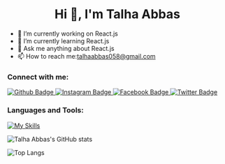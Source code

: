  <h1 align="center">Hi 👋, I'm Talha Abbas</h1>

- 🔭 I’m currently working on React.js
- 🌱 I’m currently learning React.js
- 💬 Ask me anything about React.js 
- 📫 How to reach me:talhaabbas058@gmail.com

  
### Connect with me:
<div id="badges">
  <a href="https://github.com/TalhaAbbas-code">
    <img src="https://img.shields.io/badge/Github-white?style=for-the-badge&logo=Github&logoColor=black" alt="Github Badge"/>
  </a>
   <a href="https://https://www.instagram.com/talha._.abas?igsh=d2Vkd3poeHhleWR1">
    <img src="https://img.shields.io/badge/Instagram-purple?style=for-the-badge&logo=instagram&logoColor=white" alt="Instagram Badge"/>
  </a>
   <a href="https://https://www.facebook.com/tallah.abbas.3?mibextid=ZbWKwL">
    <img src="https://img.shields.io/badge/Facebook-blue?style=for-the-badge&logo=facebook&logoColor=white" alt="Facebook Badge"/>
  </a>
   <a href="https:/[/twitter.com/axiftaj](https://x.com/TalhaAb38957512?s=09)">
    <img src="https://img.shields.io/badge/Twitter-blue?style=for-the-badge&logo=twitter&logoColor=white" alt="Twitter Badge"/>
  </a>
</div>

### Languages and Tools:
[![My Skills](https://skillicons.dev/icons?i=flutter,dart,firebase,github,git,figma)](https://skillicons.dev)

![Talha Abbas's GitHub stats](https://github-readme-stats.vercel.app/api?username=TalhaAbbas-code&show_icons=true&theme=dark)

![Top Langs](https://github-readme-stats.vercel.app/api/top-langs/?username=TalhaAbbas-code&theme=dark)




